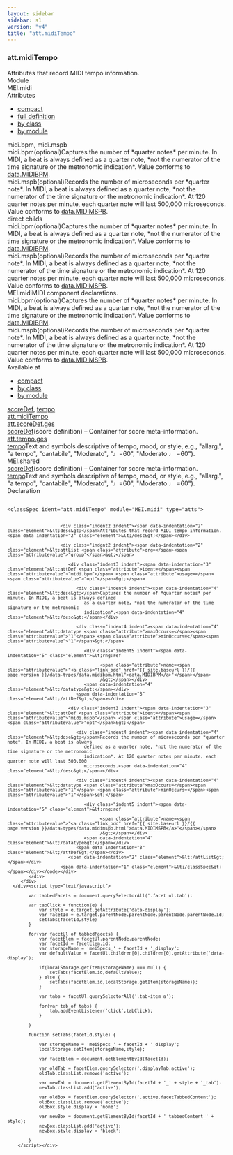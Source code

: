 ```yaml
---
layout: sidebar
sidebar: s1
version: "v4"
title: "att.midiTempo"
---
```

<div class="specPage">
   <div class="attClassSpec">
      <h3 id="att.midiTempo">att.midiTempo</h3>
      <div class="specs">
         <div class="desc">Attributes that record MIDI tempo information.</div>
         <div class="facet module">
            <div class="label">Module</div>
            <div class="statement text">MEI.midi</div>
         </div>
         <div class="facet attributes" id="attributes">
            <div class="label">Attributes</div>
            <div class="statement classes list">
               <ul class="tab">
                  <li class="tab-item"><a data-display="compact" id="attributes_compact_tab" href="#attributes" class="displayTab active">compact</a></li>
                  <li class="tab-item"><a data-display="full" id="attributes_full_tab" href="#attributes" class="displayTab">full definition</a></li>
                  <li class="tab-item"><a data-display="class" id="attributes_class_tab" href="#attributes" class="displayTab">by class</a></li>
                  <li class="tab-item"><a data-display="module" id="attributes_module_tab" href="#attributes" class="displayTab">by module</a></li>
               </ul>
               <div id="attributes_tabbedContent_compact" class="facetTabbedContent compact active"><span class="ident attribute" title="Captures the number of *quarter notes* per minute. In MIDI, a beat is always defined as a quarter note, *not the numerator of the time signature or the metronomic indication*.">midi.bpm</span>, <span class="ident attribute" title="Records the number of microseconds per *quarter note*. In MIDI, a beat is always defined as a quarter note, *not the numerator of the time signature or the metronomic indication*. At 120 quarter notes per minute, each quarter note will last 500,000 microseconds.">midi.mspb</span></div>
               <div id="attributes_tabbedContent_full" class="facetTabbedContent full">
                  <div class="attributeDef def" data-module="MEI.midi"><span class="ident attribute" title="Captures the number of *quarter notes* per minute. In MIDI, a beat is always defined as a quarter note, *not the numerator of the time signature or the metronomic indication*.">midi.bpm</span><span class="attributeUsage">(optional)</span><span class="attributeDesc desc">Captures the number of *quarter notes* per minute. In MIDI, a beat is always defined
                        as a quarter note, *not the numerator of the time signature or the metronomic
                        indication*.</span><span class="attributeValues">
                        Value conforms to <a class="link_odd_classSpec" href="{{ site.baseurl }}/{{ page.version }}/data-types/data.midibpm.html">data.MIDIBPM</a>.
                        </span></div>
                  <div class="attributeDef def" data-module="MEI.midi"><span class="ident attribute" title="Records the number of microseconds per *quarter note*. In MIDI, a beat is always defined as a quarter note, *not the numerator of the time signature or the metronomic indication*. At 120 quarter notes per minute, each quarter note will last 500,000 microseconds.">midi.mspb</span><span class="attributeUsage">(optional)</span><span class="attributeDesc desc">Records the number of microseconds per *quarter note*. In MIDI, a beat is always
                        defined as a quarter note, *not the numerator of the time signature or the metronomic
                        indication*. At 120 quarter notes per minute, each quarter note will last 500,000
                        microseconds.</span><span class="attributeValues">
                        Value conforms to <a class="link_odd_classSpec" href="{{ site.baseurl }}/{{ page.version }}/data-types/data.midimspb.html">data.MIDIMSPB</a>.
                        </span></div>
               </div>
               <div id="attributes_tabbedContent_class" class="facetTabbedContent class">
                  <div class="classBox direct" title="direct childs">
                     <div class="classHeading"><label class="classLabel">direct childs</label><span class="classDesc"></span></div>
                     <div class="classContent">
                        <div class="attributeDef def" data-module="MEI.midi"><span class="ident attribute" title="Captures the number of *quarter notes* per minute. In MIDI, a beat is always defined as a quarter note, *not the numerator of the time signature or the metronomic indication*.">midi.bpm</span><span class="attributeUsage">(optional)</span><span class="attributeDesc desc">Captures the number of *quarter notes* per minute. In MIDI, a beat is always defined
                              as a quarter note, *not the numerator of the time signature or the metronomic
                              indication*.</span><span class="attributeValues">
                              Value conforms to <a class="link_odd_classSpec" href="{{ site.baseurl }}/{{ page.version }}/data-types/data.midibpm.html">data.MIDIBPM</a>.
                              </span></div>
                        <div class="attributeDef def" data-module="MEI.midi"><span class="ident attribute" title="Records the number of microseconds per *quarter note*. In MIDI, a beat is always defined as a quarter note, *not the numerator of the time signature or the metronomic indication*. At 120 quarter notes per minute, each quarter note will last 500,000 microseconds.">midi.mspb</span><span class="attributeUsage">(optional)</span><span class="attributeDesc desc">Records the number of microseconds per *quarter note*. In MIDI, a beat is always
                              defined as a quarter note, *not the numerator of the time signature or the metronomic
                              indication*. At 120 quarter notes per minute, each quarter note will last 500,000
                              microseconds.</span><span class="attributeValues">
                              Value conforms to <a class="link_odd_classSpec" href="{{ site.baseurl }}/{{ page.version }}/data-types/data.midimspb.html">data.MIDIMSPB</a>.
                              </span></div>
                     </div>
                  </div>
               </div>
               <div id="attributes_tabbedContent_module" class="facetTabbedContent module">
                  <div class="classBox" title="MEI.midi">
                     <div class="classHeading"><label class="classLabel">MEI.midi</label><span class="classDesc">MIDI component declarations.</span></div>
                     <div class="classContent">
                        <div class="attributeDef def" data-module="MEI.midi"><span class="ident attribute" title="Captures the number of *quarter notes* per minute. In MIDI, a beat is always defined as a quarter note, *not the numerator of the time signature or the metronomic indication*.">midi.bpm</span><span class="attributeUsage">(optional)</span><span class="attributeDesc desc">Captures the number of *quarter notes* per minute. In MIDI, a beat is always defined
                              as a quarter note, *not the numerator of the time signature or the metronomic
                              indication*.</span><span class="attributeValues">
                              Value conforms to <a class="link_odd_classSpec" href="{{ site.baseurl }}/{{ page.version }}/data-types/data.midibpm.html">data.MIDIBPM</a>.
                              </span></div>
                        <div class="attributeDef def" data-module="MEI.midi"><span class="ident attribute" title="Records the number of microseconds per *quarter note*. In MIDI, a beat is always defined as a quarter note, *not the numerator of the time signature or the metronomic indication*. At 120 quarter notes per minute, each quarter note will last 500,000 microseconds.">midi.mspb</span><span class="attributeUsage">(optional)</span><span class="attributeDesc desc">Records the number of microseconds per *quarter note*. In MIDI, a beat is always
                              defined as a quarter note, *not the numerator of the time signature or the metronomic
                              indication*. At 120 quarter notes per minute, each quarter note will last 500,000
                              microseconds.</span><span class="attributeValues">
                              Value conforms to <a class="link_odd_classSpec" href="{{ site.baseurl }}/{{ page.version }}/data-types/data.midimspb.html">data.MIDIMSPB</a>.
                              </span></div>
                     </div>
                  </div>
               </div>
            </div>
         </div>
         <div class="facet availableAt" id="availableAt">
            <div class="label">Available at</div>
            <div class="statement classes list">
               <ul class="tab">
                  <li class="tab-item"><a data-display="compact" id="availableAt_compact_tab" href="#availableAt" class="displayTab active">compact</a></li>
                  <li class="tab-item"><a data-display="class" id="availableAt_class_tab" href="#availableAt" class="displayTab">by class</a></li>
                  <li class="tab-item"><a data-display="module" id="availableAt_module_tab" href="#availableAt" class="displayTab">by module</a></li>
               </ul>
               <div id="availableAt_tabbedContent_compact" class="facetTabbedContent compact active"><span class="ident element" title="(score definition) – Container for score meta-information."><a class="link_odd_elementSpec" href="{{ site.baseurl }}/{{ page.version }}/elements/scoredef.html">scoreDef</a></span>, <span class="ident element" title="Text and symbols descriptive of tempo, mood, or style, e.g., &#34;allarg.&#34;, &#34;a tempo&#34;, &#34;cantabile&#34;, &#34;Moderato&#34;, &#34;♩=60&#34;, &#34;Moderato ♩ =60&#34;)."><a class="link_odd_elementSpec" href="{{ site.baseurl }}/{{ page.version }}/elements/tempo.html">tempo</a></span></div>
               <div id="availableAt_tabbedContent_class" class="facetTabbedContent class">
                  <div class="classBox" title="att.midiTempo">
                     <div class="classHeading"><label class="classLabel"><a class="classLink" href="{{ site.baseurl }}/{{ page.version }}/attribute-classes/att.miditempo.html">att.midiTempo</a></label><span class="classDesc"></span></div>
                     <div class="classContent">
                        <div class="classBox" title="att.scoreDef.ges">
                           <div class="classHeading"><label class="classLabel"><a class="classLink" href="{{ site.baseurl }}/{{ page.version }}/attribute-classes/att.scoredef.ges.html">att.scoreDef.ges</a></label><span class="classDesc"></span></div>
                           <div class="classContent">
                              <div class="elementRef" data-module="MEI.shared"><a class="link_odd_elementSpec" href="{{ site.baseurl }}/{{ page.version }}/elements/scoredef.html">scoreDef</a><span class="elementDesc">(score definition) – Container for score meta-information.</span></div>
                           </div>
                        </div>
                        <div class="classBox" title="att.tempo.ges">
                           <div class="classHeading"><label class="classLabel"><a class="classLink" href="{{ site.baseurl }}/{{ page.version }}/attribute-classes/att.tempo.ges.html">att.tempo.ges</a></label><span class="classDesc"></span></div>
                           <div class="classContent">
                              <div class="elementRef" data-module="MEI.shared"><a class="link_odd_elementSpec" href="{{ site.baseurl }}/{{ page.version }}/elements/tempo.html">tempo</a><span class="elementDesc">Text and symbols descriptive of tempo, mood, or style, e.g., "allarg.", "a tempo",
                                    "cantabile", "Moderato", "♩=60", "Moderato ♩ =60").</span></div>
                           </div>
                        </div>
                     </div>
                  </div>
               </div>
               <div id="availableAt_tabbedContent_module" class="facetTabbedContent module">
                  <div class="classBox" title="MEI.shared">
                     <div class="classHeading"><label class="classLabel">MEI.shared</label><span class="classDesc"></span></div>
                     <div class="classContent">
                        <div class="elementRef" data-module="MEI.shared"><a class="link_odd_elementSpec" href="{{ site.baseurl }}/{{ page.version }}/elements/scoredef.html">scoreDef</a><span class="elementDesc">(score definition) – Container for score meta-information.</span></div>
                        <div class="elementRef" data-module="MEI.shared"><a class="link_odd_elementSpec" href="{{ site.baseurl }}/{{ page.version }}/elements/tempo.html">tempo</a><span class="elementDesc">Text and symbols descriptive of tempo, mood, or style, e.g., "allarg.", "a tempo",
                              "cantabile", "Moderato", "♩=60", "Moderato ♩ =60").</span></div>
                     </div>
                  </div>
               </div>
            </div>
         </div>
         <div class="facet declaration">
            <div class="label">Declaration</div>
            <div class="statement declaration">
               <div class="code" xml:space="preserve" data-lang="ODD"><code>
                     <div class="indent1 indent"><span data-indentation="1" class="element">&lt;classSpec <span class="attribute">ident=</span><span class="attributevalue">"att.midiTempo"</span> <span class="attribute">module=</span><span class="attributevalue">"MEI.midi"</span> <span class="attribute">type=</span><span class="attributevalue">"atts"</span>&gt;</span>
                        
                        <div class="indent2 indent"><span data-indentation="2" class="element">&lt;desc&gt;</span>Attributes that record MIDI tempo information.<span data-indentation="2" class="element">&lt;/desc&gt;</span></div>
                        
                        <div class="indent2 indent"><span data-indentation="2" class="element">&lt;attList <span class="attribute">org=</span><span class="attributevalue">"group"</span>&gt;</span>
                           
                           <div class="indent3 indent"><span data-indentation="3" class="element">&lt;attDef <span class="attribute">ident=</span><span class="attributevalue">"midi.bpm"</span> <span class="attribute">usage=</span><span class="attributevalue">"opt"</span>&gt;</span>
                              
                              <div class="indent4 indent"><span data-indentation="4" class="element">&lt;desc&gt;</span>Captures the number of *quarter notes* per minute. In MIDI, a beat is always defined
                                 as a quarter note, *not the numerator of the time signature or the metronomic
                                 indication*.<span data-indentation="4" class="element">&lt;/desc&gt;</span></div>
                              
                              <div class="indent4 indent"><span data-indentation="4" class="element">&lt;datatype <span class="attribute">maxOccurs=</span><span class="attributevalue">"1"</span> <span class="attribute">minOccurs=</span><span class="attributevalue">"1"</span>&gt;</span>
                                 
                                 <div class="indent5 indent"><span data-indentation="5" class="element">&lt;rng:ref
                                       
                                       <span class="attribute">name=<span class="attributevalue">"<a class="link_odd" href="{{ site.baseurl }}/{{ page.version }}/data-types/data.midibpm.html">data.MIDIBPM</a>"</span></span>
                                       /&gt;</span></div>
                                 <span data-indentation="4" class="element">&lt;/datatype&gt;</span></div>
                              <span data-indentation="3" class="element">&lt;/attDef&gt;</span></div>
                           
                           <div class="indent3 indent"><span data-indentation="3" class="element">&lt;attDef <span class="attribute">ident=</span><span class="attributevalue">"midi.mspb"</span> <span class="attribute">usage=</span><span class="attributevalue">"opt"</span>&gt;</span>
                              
                              <div class="indent4 indent"><span data-indentation="4" class="element">&lt;desc&gt;</span>Records the number of microseconds per *quarter note*. In MIDI, a beat is always
                                 defined as a quarter note, *not the numerator of the time signature or the metronomic
                                 indication*. At 120 quarter notes per minute, each quarter note will last 500,000
                                 microseconds.<span data-indentation="4" class="element">&lt;/desc&gt;</span></div>
                              
                              <div class="indent4 indent"><span data-indentation="4" class="element">&lt;datatype <span class="attribute">maxOccurs=</span><span class="attributevalue">"1"</span> <span class="attribute">minOccurs=</span><span class="attributevalue">"1"</span>&gt;</span>
                                 
                                 <div class="indent5 indent"><span data-indentation="5" class="element">&lt;rng:ref
                                       
                                       <span class="attribute">name=<span class="attributevalue">"<a class="link_odd" href="{{ site.baseurl }}/{{ page.version }}/data-types/data.midimspb.html">data.MIDIMSPB</a>"</span></span>
                                       /&gt;</span></div>
                                 <span data-indentation="4" class="element">&lt;/datatype&gt;</span></div>
                              <span data-indentation="3" class="element">&lt;/attDef&gt;</span></div>
                           <span data-indentation="2" class="element">&lt;/attList&gt;</span></div>
                        <span data-indentation="1" class="element">&lt;/classSpec&gt;</span></div></code></div>
            </div>
         </div>
      </div><script type="text/javascript">
            
            var tabbedFacets = document.querySelectorAll('.facet ul.tab');
            
            var tabClick = function(e) {
                var style = e.target.getAttribute('data-display');
                var facetId = e.target.parentNode.parentNode.parentNode.parentNode.id;
                setTabs(facetId,style)
            }
            
            for(var facetUl of tabbedFacets) {
                var facetElem = facetUl.parentNode.parentNode;
                var facetId = facetElem.id;
                var storageName = 'meiSpecs_' + facetId + '_display';
                var defaultValue = facetUl.children[0].children[0].getAttribute('data-display');
                
                if(localStorage.getItem(storageName) === null) {
                    setTabs(facetElem.id,defaultValue);
                } else {
                    setTabs(facetElem.id,localStorage.getItem(storageName));
                }
                
                var tabs = facetUl.querySelectorAll('.tab-item a');
                
                for(var tab of tabs) {
                    tab.addEventListener('click',tabClick);
                }
                
            }
            
            function setTabs(facetId,style) {
                
                var storageName = 'meiSpecs_' + facetId + '_display';
                localStorage.setItem(storageName,style);
                
                var facetElem = document.getElementById(facetId);
                
                var oldTab = facetElem.querySelector('.displayTab.active');
                oldTab.classList.remove('active');
                
                var newTab = document.getElementById(facetId + '_' + style + '_tab');
                newTab.classList.add('active');
                
                var oldBox = facetElem.querySelector('.active.facetTabbedContent');
                oldBox.classList.remove('active');
                oldBox.style.display = 'none';
                
                var newBox = document.getElementById(facetId + '_tabbedContent_' + style);
                newBox.classList.add('active');
                newBox.style.display = 'block';
                
            }
        </script></div>
</div>